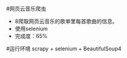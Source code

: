 #网页云音乐爬虫

 - 8爬取网页云音乐的歌单里每首歌曲的信息。
 - 使用selenium
 - 完成度：65%

#运行环境
scrapy + selenium + BeautifulSoup4